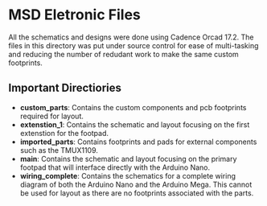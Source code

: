 # MSD Eletronic Files
All the schematics and designs were done using Cadence Orcad 17.2. The files
in this directory was put under source control for ease of multi-tasking and
reducing the number of redudant work to make the same custom footprints.

## Important Directiories
 - <b>custom_parts</b>: Contains the custom components and pcb footprints
 required for layout.
 - <b>extenstion_1</b>: Contains the schematic and layout focusing on the first
 extenstion for the footpad.
 - <b>imported_parts</b>: Contains footprints and pads for external components
 such as the TMUX1109.
 - <b>main</b>: Contains the schematic and layout focusing on the primary
 footpad that will interface directly with the Arduino Nano.
 - <b>wiring_complete</b>: Contains the schematics for a complete wiring
 diagram of both the Arduino Nano and the Arduino Mega. This cannot be used for
 layout as there are no footprints associated with the parts.
